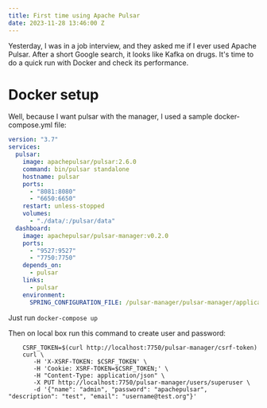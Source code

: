 ```yaml
---
title: First time using Apache Pulsar
date: 2023-11-28 13:46:00 Z
---
```


Yesterday, I was in a job interview, and they asked me if I ever used Apache Pulsar.
After a short Google search, it looks like Kafka on drugs.
It's time to do a quick run with Docker and check its performance.

# Docker setup

Well, because I want pulsar with the manager, I used a sample docker-compose.yml file:

```yaml
version: "3.7"
services:
  pulsar:
    image: apachepulsar/pulsar:2.6.0
    command: bin/pulsar standalone
    hostname: pulsar
    ports:
      - "8081:8080"
      - "6650:6650"
    restart: unless-stopped
    volumes:
      - "./data/:/pulsar/data"
  dashboard:
    image: apachepulsar/pulsar-manager:v0.2.0
    ports:
      - "9527:9527"
      - "7750:7750"
    depends_on:
      - pulsar
    links:
      - pulsar
    environment:
      SPRING_CONFIGURATION_FILE: /pulsar-manager/pulsar-manager/application.properties
```

Just run ```docker-compose up```

Then on local box run this command to create user and password:

```shell
    CSRF_TOKEN=$(curl http://localhost:7750/pulsar-manager/csrf-token)
    curl \
       -H 'X-XSRF-TOKEN: $CSRF_TOKEN' \
       -H 'Cookie: XSRF-TOKEN=$CSRF_TOKEN;' \
       -H "Content-Type: application/json" \
       -X PUT http://localhost:7750/pulsar-manager/users/superuser \
       -d '{"name": "admin", "password": "apachepulsar", "description": "test", "email": "username@test.org"}'
```